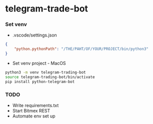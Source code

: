 # telegram-trade-bot

### Set venv
* .vscode/settings.json 
```json
{
    "python.pythonPath": "/THE/PAHT/OF/YOUR/PROJECT/bin/python3"
}
```
* Set venv project - MacOS
```sh 
python3 -m venv telegram-trading-bot
source telegram-trading-bot/bin/activate
pip install python-telegram-bot
```
### TODO
* Write requirements.txt
* Start Bitmex REST 
* Automate env set up